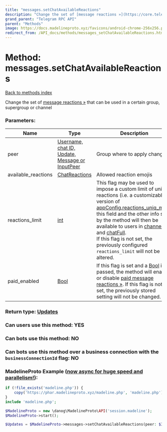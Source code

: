 ```yaml
---
title: "messages.setChatAvailableReactions"
description: "Change the set of [message reactions »](https://core.telegram.org/api/reactions) that can be used in a certain group, supergroup or channel"
grand_parent: "Telegram RPC API"
parent: "Methods"
image: https://docs.madelineproto.xyz/favicons/android-chrome-256x256.png
redirect_from: /API_docs/methods/messages_setChatAvailableReactions.html
---
```

# Method: messages.setChatAvailableReactions
[Back to methods index](index.html)



Change the set of [message reactions »](https://core.telegram.org/api/reactions) that can be used in a certain group, supergroup or channel

### Parameters:

| Name     |    Type       | Description | Required |
|----------|---------------|-------------|----------|
|peer|[Username, chat ID, Update, Message or InputPeer](/API_docs/types/InputPeer.html) | Group where to apply changes | Optional|
|available\_reactions|[ChatReactions](/API_docs/types/ChatReactions.html) | Allowed reaction emojis | Yes|
|reactions\_limit|[int](/API_docs/types/int.html) | This flag may be used to impose a custom limit of unique reactions (i.e. a customizable version of [appConfig.reactions\_uniq\_max](https://core.telegram.org/api/config#reactions-uniq-max)); this field and the other info set by the method will then be available to users in [channelFull](../constructors/channelFull.html) and [chatFull](../constructors/chatFull.html). <br>If this flag is not set, the previously configured `reactions_limit` will not be altered. | Optional|
|paid\_enabled|[Bool](/API_docs/types/Bool.html) | If this flag is set and a [Bool](../types/Bool.html) is passed, the method will enable or disable [paid message reactions »](https://core.telegram.org/api/reactions#paid-reactions). If this flag is not set, the previously stored setting will not be changed. | Optional|


### Return type: [Updates](/API_docs/types/Updates.html)

### Can users use this method: **YES**


### Can bots use this method: **NO**


### Can bots use this method over a business connection with the `businessConnectionId` flag: **NO**


### MadelineProto Example ([now async for huge speed and parallelism!](https://docs.madelineproto.xyz/docs/ASYNC.html)):


```php
if (!file_exists('madeline.php')) {
    copy('https://phar.madelineproto.xyz/madeline.php', 'madeline.php');
}
include 'madeline.php';

$MadelineProto = new \danog\MadelineProto\API('session.madeline');
$MadelineProto->start();

$Updates = $MadelineProto->messages->setChatAvailableReactions(peer: $InputPeer, available_reactions: $ChatReactions, reactions_limit: $int, paid_enabled: $Bool, );
```

